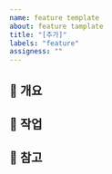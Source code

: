 ```yaml
---
name: feature template
about: feature tamplate
title: "[추가]"
labels: "feature"
assigness: ""
---
```


## 📖 개요

## 📝 작업

## 📓 참고
